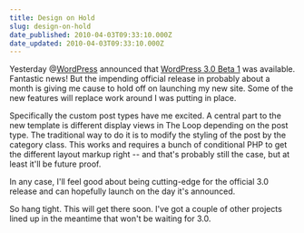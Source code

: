 ```yaml
---
title: Design on Hold
slug: design-on-hold
date_published: 2010-04-03T09:33:10.000Z
date_updated: 2010-04-03T09:33:10.000Z
---
```


Yesterday @[WordPress](http://twitter.com/wordpress) announced that [WordPress 3.0 Beta 1](http://wordpress.org/development/2010/04/wordpress-3-0-beta-1/) was available. Fantastic news! But the impending official release in probably about a month is giving me cause to hold off on launching my new site. Some of the new features will replace work around I was putting in place.

Specifically the custom post types have me excited. A central part to the new template is different display views in The Loop depending on the post type. The traditional way to do it is to modify the styling of the post by the category class. This works and requires a bunch of conditional PHP to get the different layout markup right -- and that's probably still the case, but at least it'll be future proof.

In any case, I'll feel good about being cutting-edge for the official 3.0 release and can hopefully launch on the day it's announced.

So hang tight. This will get there soon. I've got a couple of other projects lined up in the meantime that won't be waiting for 3.0.
